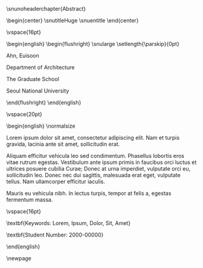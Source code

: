 \snunoheaderchapter{Abstract}

\begin{center}
\snutitleHuge
\snuentitle
\end{center}

\vspace{16pt}

\begin{english}
\begin{flushright}
\snularge
\setlength{\parskip}{0pt}

Ahn, Euisoon

Department of Architecture

The Graduate School

Seoul National University

\end{flushright}
\end{english}

\vspace{20pt}
<!-- everything between begin...end is interpreted as tex rather than markdown -->
<!-- and I couldn't make pandoc div lang autoload to run without error... so it needs begin english end -->
<!-- so every english text needs to be pure tex... any help on this would be welcome. -->
\begin{english}
\normalsize

Lorem ipsum dolor sit amet, consectetur adipiscing elit. Nam et turpis gravida, lacinia ante sit amet, sollicitudin erat. 

Aliquam efficitur vehicula leo sed condimentum. Phasellus lobortis eros vitae rutrum egestas. Vestibulum ante ipsum primis in faucibus orci luctus et ultrices posuere cubilia Curae; Donec at urna imperdiet, vulputate orci eu, sollicitudin leo. Donec nec dui sagittis, malesuada erat eget, vulputate tellus. Nam ullamcorper efficitur iaculis. 

Mauris eu vehicula nibh. In lectus turpis, tempor at felis a, egestas fermentum massa.

\vspace{16pt}

\textbf{Keywords: Lorem, Ipsum, Dolor, Sit, Amet}

\textbf{Student Number: 2000-00000}

\end{english}

\newpage
<!-- 페이지가 바뀌어야 다음 파일 페이지 번호 양식에 영향받지 않음 -->